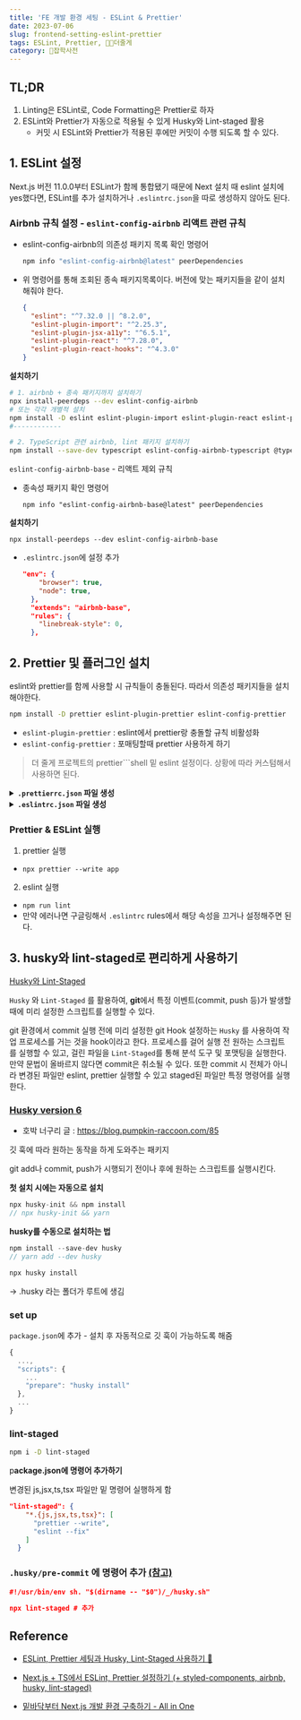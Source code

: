 ```yaml
---
title: 'FE 개발 환경 세팅 - ESLint & Prettier'
date: 2023-07-06
slug: frontend-setting-eslint-prettier
tags: ESLint, Prettier, 👩‍🍳더줄게
category: 🙏잡학사전
---
```


## TL;DR

1. Linting은 ESLint로, Code Formatting은 Prettier로 하자
2. ESLint와 Prettier가 자동으로 적용될 수 있게 Husky와 Lint-staged 활용
   - 커밋 시 ESLint와 Prettier가 적용된 후에만 커밋이 수행 되도록 할 수 있다.

## 1. ESLint 설정

Next.js 버전 11.0.0부터 ESLint가 함께 통합됐기 때문에 Next 설치 때 eslint 설치에 yes했다면, ESLint를 추가 설치하거나 `.eslintrc.json`을 따로 생성하지 않아도 된다.

### Airbnb 규칙 설정 - `eslint-config-airbnb` 리액트 관련 규칙

- eslint-config-airbnb의 의존성 패키지 목록 확인 명령어
  ```bash
  npm info "eslint-config-airbnb@latest" peerDependencies
  ```
- 위 명령어를 통해 조회된 종속 패키지목록이다. 버전에 맞는 패키지들을 같이 설치해줘야 한다.
  ```json
  {
    "eslint": "^7.32.0 || ^8.2.0",
    "eslint-plugin-import": "^2.25.3",
    "eslint-plugin-jsx-a11y": "^6.5.1",
    "eslint-plugin-react": "^7.28.0",
    "eslint-plugin-react-hooks": "^4.3.0"
  }
  ```

**설치하기**

```bash
# 1. airbnb + 종속 패키지까지 설치하기
npx install-peerdeps --dev eslint-config-airbnb
# 또는 각각 개별적 설치
npm install -D eslint eslint-plugin-import eslint-plugin-react eslint-plugin-react-hooks eslint-plugin-jsx-ally
#------------

# 2. TypeScript 관련 airbnb, lint 패키지 설치하기
npm install --save-dev typescript eslint-config-airbnb-typescript @typescript-eslint/eslint-plugin @typescript-eslint/parser
```

`eslint-config-airbnb-base` - 리액트 제외 규칙

- 종속성 패키지 확인 명령어
  ```shell
  npm info "eslint-config-airbnb-base@latest" peerDependencies
  ```

**설치하기**

```
npx install-peerdeps --dev eslint-config-airbnb-base
```

- `.eslintrc.json`에 설정 추가
  ```json
  "env": {
      "browser": true,
      "node": true,
    },
    "extends": "airbnb-base",
    "rules": {
      "linebreak-style": 0,
    },
  ```

## 2. Prettier 및 플러그인 설치

eslint와 prettier를 함께 사용할 시 규칙들이 충돌된다. 따라서 의존성 패키지들을 설치해야한다.

```bash
npm install -D prettier eslint-plugin-prettier eslint-config-prettier
```

- `eslint-plugin-prettier` : eslint에서 prettier랑 충돌할 규칙 비활성화
- `eslint-config-prettier` : 포매팅할때 prettier 사용하게 하기

> 더 줄게 프로젝트의 prettier```shell 밑 eslint 설정이다. 상황에 따라 커스텀해서 사용하면 된다.

<details>
<summary><strong><code>.prettierrc.json</code> 파일 생성</strong></summary>
<div>

```json
{
  "semi": false, // 세미콜론 사용여부. (Next.js는 세미콜론 ; 사용안해서 false함)
  "singleQuote": true, // 작은 따옴표 ' 사용
  "tabWidth": 2, // 탭 너비 설정
  "trailingComma": "all" // 여러 줄일때 마지막에 후행 콤마 사용
}
```

</div>
</details>

<details>
<summary><strong><code>.eslintrc.json</code> 파일 생성</strong></summary>
<div>

```json
{
  "root": true,
  "parser": "@typescript-eslint/parser",
  "plugins": ["@typescript-eslint", "prettier"],
  "parserOptions": {
    "project": "./tsconfig.json",
    "createDefaultProgram": true
  },
  "env": {
    // 전역객체를 eslint가 인식하는 구간
    "browser": true,
    "node": true,
    "es6": true
  },
  "ignorePatterns": ["node_modules/"], // eslint 미적용될 폴더나 파일 명시
  "extends": [
    "airbnb", // eslint-config-airbnb는 Airbnb의 .eslintrc를 확장이 가능한 공유된 config로서 제공하는 패키지
    "airbnb-typescript",
    "airbnb/hooks",
    "next/core-web-vitals", // next 설치시 자동으로 설치
    "plugin:jsx-a11y/recommended", // JSX 정적 평가
    "plugin:import/typescript", //.cts/.mts/.ts/.tsx/.d.cts/.d.mts/.d.ts 확장자를 가진 파일을 import/require 할 수 있다.tsconfig.json에 정의된 paths를 사용할 수 있다.
    "plugin:@typescript-eslint/recommended", // ESLint, Pretter가 TypeScript를 지원할 수 있도록 하는 도구
    "plugin:prettier/recommended", // eslint의 포매팅을 prettier로 사용. prettier와 eslint 충돌 방지
    "prettier" // eslint-config-prettier prettier와 중복된 eslint 규칙 제거
  ],
  "rules": {
    "react/react-in-jsx-scope": "off",
    "react/jsx-filename-extension": ["warn", { "extensions": [".ts", ".tsx"] }],
    "no-useless-catch": "off",

    "no-warning-comments": "warn",
    "import/order": "error",
    "react/function-component-definition": [
      "error",
      { "namedComponents": "arrow-function" }
    ],
    "no-console": "off",
    "import/prefer-default-export": "off",
    "no-plusplus": ["error", { "allowForLoopAfterthoughts": true }],
    "react/require-default-props": "off",
    "react/prop-types": "off",
    "consistent-return": "off",
    "curly": "error",
    "eqeqeq": ["error", "smart"],
    "@typescript-eslint/naming-convention": [
      "error",
      {
        "selector": "variable",
        "format": ["camelCase", "UPPER_CASE"]
      },
      {
        "selector": "parameter",
        "format": ["camelCase"],
        "leadingUnderscore": "allow"
      },
      {
        "selector": "function",
        "format": ["camelCase", "PascalCase"]
      },
      {
        "selector": "typeLike",
        "format": ["PascalCase"]
      }
    ],
    "@typescript-eslint/array-type": ["error", { "default": "array-simple" }],
    "no-unused-vars": ["error", { "argsIgnorePattern": "^_", "varsIgnorePattern": "^_" }],
    "arrow-body-style": ["error", "as-needed"],
    "import/extensions": [
      "error",
      "ignorePackages",
      {
        "js": "never",
        "jsx": "never",
        "ts": "never",
        "tsx": "never"
      }
    ]
  }
}
```

- rules배열의 첫번째 값을 0,1,2나 "off", "warn", "error"로 규칙 표시

    <details>
    <summary>rules 정리 (매우 김)</summary>
    <div>

  - `"no-warning-comments": "warn"`
    - 특정한 단어를 포함하는 주석에 대해 보고하는 규칙.
    - TODO, FIXME, XXX, BUG와 같은 주석에 대해 경고를 표시한다.
  - `"import/order": "error"`
    - require나 import 문의 순서 컨벤션을 정하고 그것을 강제하는 규칙.
    - import 문의 순서 컨벤션을 지정된 규칙에 따라 정렬하도록 설정되어 있다.
  - `"react/function-component-definition": ["error", {"namedComponents": "arrow-function"}]`
    - 함수 컴포넌트를 사용할 때 특정한 함수 타입을 적용하도록 도와주는 규칙.
    - **화살표 함수**를 사용하여 함수 컴포넌트를 정의하도록 설정.
  - `"no-console": "off"`
    - console의 사용을 금지하는 규칙.
    - 비활성화하여 console을 사용할 수 있도록 설정
  - `"react/jsx-filename-extension": ["error", { "extensions": [".tsx"] }]`
    - JSX 문법을 포함하는 파일이 .tsx 확장자를 사용하도록 권장하는 규칙
  - `"import/prefer-default-export": "off"`
    - export하는 파일 내에서 default export를 사용하도록 권장하는 규칙.
    - 비활성화
  - `"no-plusplus": ["error", { "allowForLoopAfterthoughts": true }]`
    - 단항 연산자 ++, --를 허용하지 않는 규칙.
    - 단항 연산자를 사용하지 않도록 설정되어 있으며, for 문에서는 단항 연산자를 허용한다.
    - allowForLoopAfterthoughts 옵션을 사용하여 for 문에서의 단항 연산자 사용을 허용한다.
  - `"react/require-default-props": "off"`
  - 컴포넌트의 props가 required 타입이 아닐 때 대응되는 defaultProps 값을 설정하도록 강제하는 규칙.
    - TypeScript를 사용하기 때문에 defaultProps 값이 필요하지 않으므로 이 규칙을 비활성화한다.
  - `"react/prop-types": "off"`
    - 컴포넌트의 props에 대한 타입인 propTypes을 설정하도록 강제하는 규칙.
    - TypeScript를 사용하기 때문에 propTypes 값이 필요하지 않으므로 이 규칙을 비활성화
  - `"consistent-return": "off"`
  - return 문을 사용하도록 강제하는 규칙. 비활성화
  - `"curly": "error"` : 모든 block 문에 대해 일관적인 괄호({}) 스타일을 강제하는 규칙.
  - `"eqeqeq": ["error", "smart"]`
    - strict equality operator(===, !==)를 사용하도록 강제하는 규칙.
    - **smart** 옵션을 사용하여 literal 값을 비교할 때, typeof 연산자의 반환값을 평가할 때, null과 비교할 때의 3가지 경우에 이 규칙이 적용되지 않도록 설정
  - `"@typescript-eslint/naming-convention": [...]`
    - 코드 전반에 네이밍 컨벤션을 강제하는 규칙.
    - 변수와 매개변수는 camelCase 또는 UPPER_CASE 형식을 따르도록 설정
  - `"@typescript-eslint/array-type": ["error", { "default": "array-simple" }]`
    - 배열 타입을 일관적으로 정의하도록 강제하는 규칙.
    - 모든 배열 타입을 T[]의 형태로 정의하도록 설정
  - `"no-unused-vars": ["error", { "argsIgnorePattern": "^*", "varsIgnorePattern": "^*" }]`
    - 변수가 사용되지 않는 것을 허용하지 않는 규칙
    - 사용되지 않는 인수와 구조 분해 할당 시 사용하지 않는 변수에 대해 경고를 표시한다.
    - \_로 시작하는 변수와 매개변수는 무시되도록 설정
  - `"react/react-in-jsx-scope": "off"`
    - JSX를 사용할 때 scope 내에 React가 있는지 확인하는 규칙.
    - React 17 버전 이후부터 새로운 JSX transform에서 자동으로 react/jsx-runtime 함수를 불러오므로, 비활성화
  - `"arrow-body-style": ["error", "as-needed"]`: arrow function의 내부를 괄호로 감싸도록 강제하는 규칙.
    - 내부 로직이 한 줄인 경우 괄호를 생략하도록 설정
  - `"import/extensions": ["error", "ignorePackages", { "js": "never", "jsx": "never", "ts": "never", "tsx": "never" }]`
    - source path를 import할 때 파일 확장자의 사용 여부를 결정하는 규칙.
    - TypeScript resolver가 import 경로에서 파일 확장자의 생략을 허용하므로, import 경로에 파일 확장자를 사용하지 않도록 설정
    - **이미지 파일과 같이 특정 파일 확장자를 사용해야 하는 경우에는 이 설정을 수정**해야 함.
    </div>
    </details>

</div>
</details>

### Prettier & ESLint 실행

1. prettier 실행

- `npx prettier --write app`

2. eslint 실행

- `npm run lint`
- 만약 에러나면 구글링해서 `.eslintrc` rules에서 해당 속성을 끄거나 설정해주면 된다.

## 3. **husky와 lint-staged로 편리하게 사용하기**

[Husky와 Lint-Staged](https://velog.io/@xmun74/Next.js-TS%EC%97%90%EC%84%9C-ESLint-Prettier-%EC%84%A4%EC%A0%95%ED%95%98%EA%B8%B0)

`Husky` 와 `Lint-Staged` 를 활용하여, **git**에서 특정 이벤트(commit, push 등)가 발생할 때에 미리 설정한 스크립트를 실행할 수 있다.

git 환경에서 commit 실행 전에 미리 설정한 git Hook 설정하는 `Husky` 를 사용하여 작업 프로세스를 거는 것을 hook이라고 한다. 프로세스를 걸어 실행 전 원하는 스크립트를 실행할 수 있고, 걸린 파일을 `Lint-Staged`를 통해 분석 도구 및 포맷팅을 실행한다. 만약 문법이 올바르지 않다면 commit은 취소될 수 있다. 또한 commit 시 전체가 아니라 변경된 파일만 eslint, prettier 실행할 수 있고 staged된 파일만 특정 명령어를 실행한다.

### [Husky version 6](https://typicode.github.io/husky/)

- 호박 너구리 글 : https://blog.pumpkin-raccoon.com/85

깃 훅에 따라 원하는 동작을 하게 도와주는 패키지

git add나 commit, push가 시행되기 전이나 후에 원하는 스크립트를 실행시킨다.

**첫 설치 시에는 자동으로 설치**

```jsx
npx husky-init && npm install
// npx husky-init && yarn
```

**husky를 수동으로 설치하는 법**

```jsx
npm install --save-dev husky
// yarn add --dev husky
```

```jsx
npx husky install
```

→ .husky 라는 폴더가 루트에 생김

### set up

`package.json`에 추가 - 설치 후 자동적으로 깃 훅이 가능하도록 해줌

```jsx
{
  ...,
  "scripts": {
    ...
    "prepare": "husky install"
  },
  ...
}
```

### lint-staged

```bash
npm i -D lint-staged
```

p**ackage.json에 명령어 추가하기**

변경된 js,jsx,ts,tsx 파일만 밑 명령어 실행하게 함

```json
"lint-staged": {
    "*.{js,jsx,ts,tsx}": [
      "prettier --write",
      "eslint --fix"
    ]
  }
```

### `.husky/pre-commit` 에 명령어 추가 [(참고)](https://github.com/okonet/lint-staged#examples)

```json
#!/usr/bin/env sh. "$(dirname -- "$0")/_/husky.sh"

npx lint-staged # 추가
```

## Reference

- [ESLint, Prettier 세팅과 Husky, Lint-Staged 사용하기 🤔](https://velog.io/@lee7198/ESLint-Prettier-세팅과-Husky-Lint-Staged-사용하기)

- [Next.js + TS에서 ESLint, Prettier 설정하기 (+ styled-components, airbnb, husky, lint-staged)](https://velog.io/@xmun74/Next.js-TS에서-ESLint-Prettier-설정하기)

- [밑바닥부터 Next.js 개발 환경 구축하기 - All in One](https://leo-xee.github.io/Next/next-setup-allinone/)
